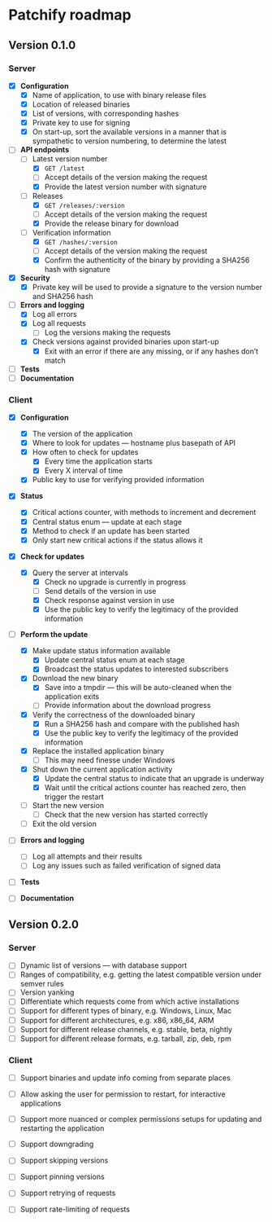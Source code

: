 # Patchify roadmap

## Version 0.1.0

### Server

  - [x] **Configuration**
      - [x] Name of application, to use with binary release files
      - [x] Location of released binaries
      - [x] List of versions, with corresponding hashes
      - [x] Private key to use for signing
      - [x] On start-up, sort the available versions in a manner that is
            sympathetic to version numbering, to determine the latest
  - [ ] **API endpoints**
      - [ ] Latest version number
          - [x] `GET /latest`
          - [ ] Accept details of the version making the request
          - [x] Provide the latest version number with signature
      - [ ] Releases
          - [x] `GET /releases/:version`
          - [ ] Accept details of the version making the request
          - [x] Provide the release binary for download
      - [ ] Verification information
          - [x] `GET /hashes/:version`
          - [ ] Accept details of the version making the request
          - [x] Confirm the authenticity of the binary by providing a SHA256
                hash with signature
  - [x] **Security**
      - [x] Private key will be used to provide a signature to the version
            number and SHA256 hash
  - [ ] **Errors and logging**
      - [x] Log all errors
      - [x] Log all requests
          - [ ] Log the versions making the requests
      - [x] Check versions against provided binaries upon start-up
          - [x] Exit with an error if there are any missing, or if any hashes
                don’t match
  - [ ] **Tests**
  - [ ] **Documentation**

### Client

  - [x] **Configuration**
      - [x] The version of the application
      - [x] Where to look for updates — hostname plus basepath of API
      - [x] How often to check for updates
          - [x] Every time the application starts
          - [x] Every X interval of time
      - [x] Public key to use for verifying provided information
  - [x] **Status**
      - [x] Critical actions counter, with methods to increment and decrement
      - [x] Central status enum — update at each stage
      - [x] Method to check if an update has been started
      - [x] Only start new critical actions if the status allows it
  - [x] **Check for updates**
      - [x] Query the server at intervals
          - [x] Check no upgrade is currently in progress
          - [ ] Send details of the version in use
          - [x] Check response against version in use
          - [x] Use the public key to verify the legitimacy of the provided
                information
  - [ ] **Perform the update**
      - [x] Make update status information available
          - [x] Update central status enum at each stage
          - [x] Broadcast the status updates to interested subscribers
      - [x] Download the new binary
          - [x] Save into a tmpdir — this will be auto-cleaned when the
                application exits
          - [ ] Provide information about the download progress
      - [x] Verify the correctness of the downloaded binary
          - [x] Run a SHA256 hash and compare with the published hash
          - [x] Use the public key to verify the legitimacy of the provided
                information
      - [x] Replace the installed application binary
          - [ ] This may need finesse under Windows
      - [x] Shut down the current application activity
          - [x] Update the central status to indicate that an upgrade is
                underway
          - [x] Wait until the critical actions counter has reached zero, then
                trigger the restart
      - [ ] Start the new version
          - [ ] Check that the new version has started correctly
      - [ ] Exit the old version
  - [ ] **Errors and logging**
      - [ ] Log all attempts and their results
      - [ ] Log any issues such as failed verification of signed data
  - [ ] **Tests**
  - [ ] **Documentation**


## Version 0.2.0

### Server

  - [ ] Dynamic list of versions — with database support
  - [ ] Ranges of compatibility, e.g. getting the latest compatible version
        under semver rules
  - [ ] Version yanking
  - [ ] Differentiate which requests come from which active installations
  - [ ] Support for different types of binary, e.g. Windows, Linux, Mac
  - [ ] Support for different architectures, e.g. x86, x86_64, ARM
  - [ ] Support for different release channels, e.g. stable, beta, nightly
  - [ ] Support for different release formats, e.g. tarball, zip, deb, rpm

### Client

  - [ ] Support binaries and update info coming from separate places
  - [ ] Allow asking the user for permission to restart, for interactive
        applications
  - [ ] Support more nuanced or complex permissions setups for updating and
        restarting the application
  - [ ] Support downgrading
  - [ ] Support skipping versions
  - [ ] Support pinning versions
  - [ ] Support retrying of requests
  - [ ] Support rate-limiting of requests


